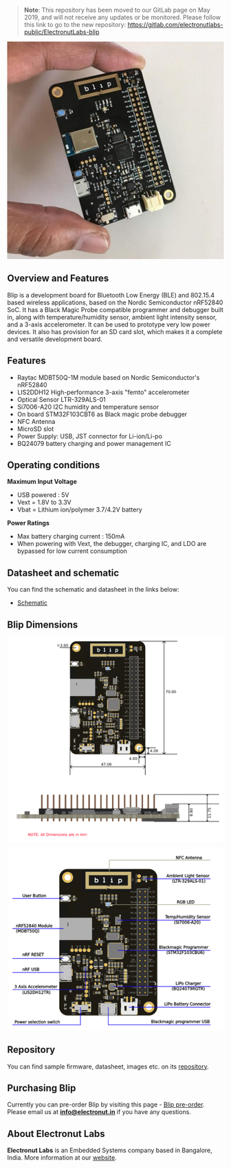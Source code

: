 > **Note**: This repository has been moved to our GitLab page on May 2019, and will not receive any updates or be monitored. Please follow this link to go to the new repository: https://gitlab.com/electronutlabs-public/ElectronutLabs-blip

![blip](blip.jpg)

## Overview and Features

Blip is a development board for Bluetooth Low Energy (BLE) and 802.15.4 based wireless applications, based on the Nordic Semiconductor nRF52840 SoC. It has a Black Magic Probe compatible programmer and debugger built in, along with temperature/humidity sensor, ambient light intensity sensor, and a 3-axis accelerometer. It can be used to prototype very low power devices. It also has provision for an SD card slot, which makes it a complete and versatile development board.

## Features 

* Raytac MDBT50Q-1M module based on Nordic Semiconductor's nRF52840
* LIS2DDH12 High-performance 3-axis "femto" accelerometer 
* Optical Sensor LTR-329ALS-01
* Si7006-A20 I2C humidity and temperature sensor
* On board STM32F103CBT6 as Black magic probe debugger
* NFC Antenna
* MicroSD slot
* Power Supply: USB, JST connector for Li-ion/Li-po
* BQ24079 battery charging and power management IC

## Operating conditions

**Maximum Input Voltage**

* USB powered : 5V
* Vext = 1.8V to 3.3V
* Vbat = Lithium ion/polymer 3.7/4.2V battery

**Power Ratings**

* Max battery charging current : 150mA
* When powering with Vext, the debugger, charging IC, and LDO are bypassed for low current consumption

## Datasheet and schematic

You can find the schematic and datasheet in the links below:

* [Schematic](https://gitlab.com/electronutlabs/products/blip/blip-hardware/raw/master/pcb/blip/ver0.3/blip.pdf?inline=false)

## Blip Dimensions

![dimesions](blip_board_dimensions.png)

![componentmarkings](blip_components_marking.png)

## Repository

You can find sample firmware, datasheet, images etc. on its [repository](https://gitlab.com/electronutlabs-public/ElectronutLabs-blip).

## Purchasing Blip

Currently you can pre-order Blip by visiting this page - [Blip pre-order](https://electronut.in/products/blip/). Please email us at **info@electronut.in** if you have any questions.

## About Electronut Labs

**Electronut Labs** is an Embedded Systems company based in Bangalore, India. More information at our [website](https://electronut.in).
